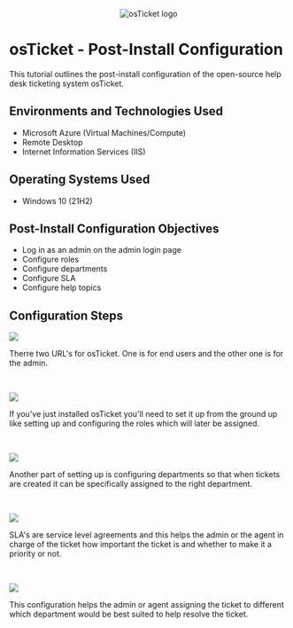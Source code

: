 <p align="center">
<img src="https://i.imgur.com/Clzj7Xs.png" alt="osTicket logo"/>
</p>

<h1>osTicket - Post-Install Configuration</h1>
This tutorial outlines the post-install configuration of the open-source help desk ticketing system osTicket.<br />



<h2>Environments and Technologies Used</h2>

- Microsoft Azure (Virtual Machines/Compute)
- Remote Desktop
- Internet Information Services (IIS)

<h2>Operating Systems Used </h2>

- Windows 10</b> (21H2)

<h2>Post-Install Configuration Objectives</h2>

- Log in as an admin on the admin login page
- Configure roles
- Configure departments 
- Configure SLA
- Configure help topics

<h2>Configuration Steps</h2>

<p>
<img src="https://i.imgur.com/pni7BjS.png">
</p>
<p>
Therre two URL's for osTicket. One is for end users and the other one is for the admin.
</p>
<br />

<p>
<img src="https://i.imgur.com/kUlnEhk.png">
</p>
<p>
If you've just installed osTicket you'll need to set it up from the ground up like setting up and configuring the roles which will later be assigned.
</p>
<br />

<p>
<img src="https://i.imgur.com/0IThw6X.png">
</p>
<p>
Another part of setting up is configuring departments so that when tickets are created it can be specifically assigned to the right department.
</p>
<br />

<p>
<img src="https://i.imgur.com/zbtwnxB.png">
</p>
<p>
SLA's are service level agreements and this helps the admin or the agent in charge of the ticket how important the ticket is and whether to make it a priority or not.
</p>
<br />

<p>
<img src="https://i.imgur.com/nCFAFER.png">
</p>
<p>
This configuration helps the admin or agent assigning the ticket to different which department would be best suited to help resolve the ticket.
</p>
<br />


